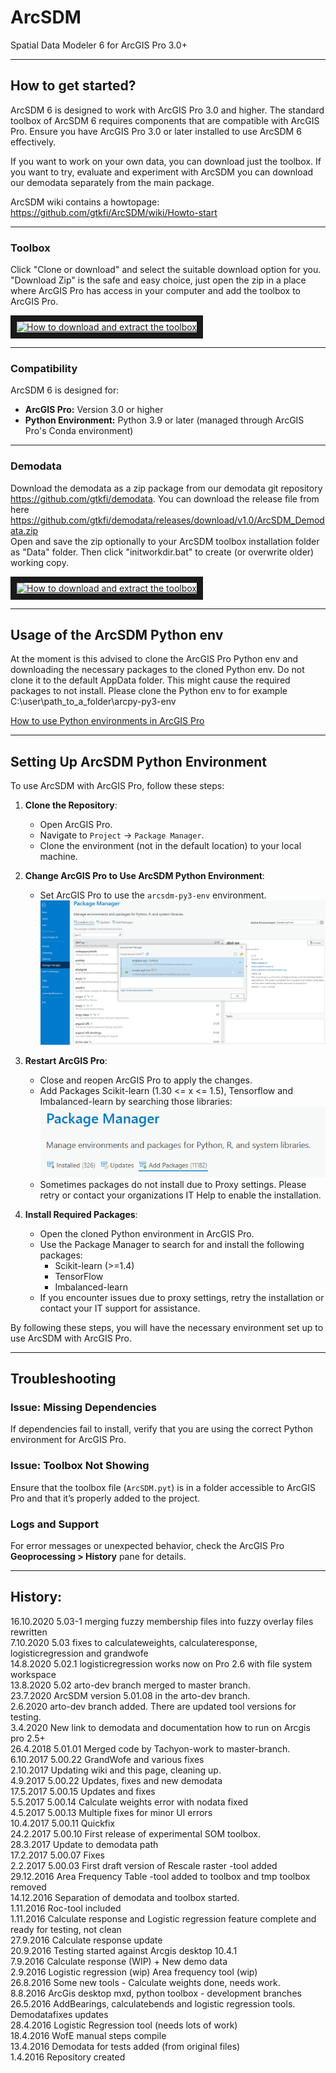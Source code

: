 # ArcSDM

Spatial Data Modeler 6 for ArcGIS Pro 3.0+

---

## How to get started?

ArcSDM 6 is designed to work with ArcGIS Pro 3.0 and higher. The standard toolbox of ArcSDM 6 requires components that are compatible with ArcGIS Pro. Ensure you have ArcGIS Pro 3.0 or later installed to use ArcSDM 6 effectively.

If you want to work on your own data, you can download just the toolbox. If you want to try, evaluate and experiment with ArcSDM you can download our demodata separately from the main package. <br>

ArcSDM wiki contains a howtopage: https://github.com/gtkfi/ArcSDM/wiki/Howto-start

---

### Toolbox <br>
Click "Clone or download" and select the suitable download option for you. "Download Zip" is the safe and easy choice, just open the zip in a place where ArcGIS Pro has access in your computer and add the toolbox to ArcGIS Pro. <br>

<a href="http://www.youtube.com/watch?feature=player_embedded&v=w-EAv2A2jOM
" target="_blank"><img src="http://img.youtube.com/vi/w-EAv2A2jOM/0.jpg" 
alt="How to download and extract the toolbox" width="240" height="180" border="10" /></a>

---

### Compatibility
ArcSDM 6 is designed for:
- **ArcGIS Pro:** Version 3.0 or higher
- **Python Environment:** Python 3.9 or later (managed through ArcGIS Pro's Conda environment)

---

### Demodata <br>
Download the demodata as a zip package from our demodata git repository https://github.com/gtkfi/demodata. You can download the release file from here https://github.com/gtkfi/demodata/releases/download/v1.0/ArcSDM_Demodata.zip <br>
Open and save the zip optionally to your ArcSDM toolbox installation folder as "Data" folder. Then click "initworkdir.bat" to create (or overwrite older) working copy. <br>

<a href="http://www.youtube.com/watch?feature=player_embedded&v=4rU1oDqEUrQ
" target="_blank"><img src="http://img.youtube.com/vi/4rU1oDqEUrQ/0.jpg" 
alt="How to download and extract the toolbox" width="240" height="180" border="10" /></a>

---

## Usage of the ArcSDM Python env

At the moment is this advised to clone the ArcGIS Pro Python env and downloading the necessary packages to the cloned Python env.
Do not clone it to the default AppData folder. This might cause the required packages to not install.
Please clone the Python env to for example C:\user\path_to_a_folder\arcpy-py3-env

[How to use Python environments in ArcGIS Pro](https://pro.arcgis.com/en/pro-app/latest/arcpy/get-started/activate-an-environment.htm)

---

## Setting Up ArcSDM Python Environment

To use ArcSDM with ArcGIS Pro, follow these steps:

1. **Clone the Repository**:
    - Open ArcGIS Pro.
    - Navigate to `Project` -> `Package Manager`.
    - Clone the environment (not in the default location) to your local machine.

2. **Change ArcGIS Pro to Use ArcSDM Python Environment**:
    - Set ArcGIS Pro to use the `arcsdm-py3-env` environment.
    ![Using ArcSDM Python Environment](./img/use_arcsdm-py3-env.PNG)

3. **Restart ArcGIS Pro**:
    - Close and reopen ArcGIS Pro to apply the changes.
    - Add Packages Scikit-learn (1.30 <= x <= 1.5), Tensorflow and Imbalanced-learn by searching those libraries:
    ![Add Packages to ArcSDM Python Environment](./img/add_packages_arcsdm_py3_env.PNG)
    - Sometimes packages do not install due to Proxy settings. Please retry or contact your organizations IT Help to enable the installation.

4. **Install Required Packages**:
    - Open the cloned Python environment in ArcGIS Pro.
    - Use the Package Manager to search for and install the following packages:
        - Scikit-learn (>=1.4)
        - TensorFlow
        - Imbalanced-learn
    - If you encounter issues due to proxy settings, retry the installation or contact your IT support for assistance.

By following these steps, you will have the necessary environment set up to use ArcSDM with ArcGIS Pro.

---

## Troubleshooting

### Issue: Missing Dependencies
If dependencies fail to install, verify that you are using the correct Python environment for ArcGIS Pro.

### Issue: Toolbox Not Showing
Ensure that the toolbox file (`ArcSDM.pyt`) is in a folder accessible to ArcGIS Pro and that it’s properly added to the project.

### Logs and Support
For error messages or unexpected behavior, check the ArcGIS Pro **Geoprocessing > History** pane for details.

---

## History:
16.10.2020 5.03-1 merging fuzzy membership files into fuzzy overlay files rewritten<br> 
7.10.2020 5.03 fixes to calculateweights, calculateresponse, logisticregression and grandwofe<br>
14.8.2020 5.02.1 logisticregression works now on Pro 2.6 with file system workspace<br> 
13.8.2020 5.02 arto-dev branch merged to master branch.<br> 
23.7.2020 ArcSDM version 5.01.08 in the arto-dev branch.<br>
2.6.2020 arto-dev branch added. There are updated tool versions for testing.<br>
3.4.2020 New link to demodata and documentation how to run on Arcgis pro 2.5+<br>
26.4.2018 5.01.01 Merged code by Tachyon-work to master-branch.<br>
6.10.2017 5.00.22 GrandWofe and various fixes<br>
2.10.2017 Updating wiki and this page, cleaning up. <br>
4.9.2017 5.00.22 Updates, fixes and new demodata<br>
17.5.2017 5.00.15 Updates and fixes <br>
5.5.2017 5.00.14 Calculate weights error with nodata fixed <br>
4.5.2017 5.00.13 Multiple fixes for minor UI errors <br>
10.4.2017 5.00.11 Quickfix<br>
24.2.2017 5.00.10 First release of experimental SOM toolbox.<br>
28.3.2017 Update to demodata path<br>
17.2.2017 5.00.07 Fixes <br>
2.2.2017 5.00.03 First draft version of Rescale raster -tool added<br>
29.12.2016 Area Frequency Table -tool added to toolbox and tmp toolbox removed<br>
14.12.2016 Separation of demodata and toolbox started.<br>
1.11.2016 Roc-tool included <br>
1.11.2016 Calculate response and Logistic regression feature complete and ready for testing, not clean<br>
27.9.2016 Calculate response update <br>
20.9.2016 Testing started against Arcgis desktop 10.4.1 <br>
7.9.2016 Calculate response (WIP) + New demo data <br>
2.9.2016 Logistic regression (wip) Area frequency tool (wip)<br>
26.8.2016 Some new tools - Calculate weights done, needs work.<br>
8.8.2016  ArcGis desktop mxd, python toolbox - development branches <br>
26.5.2016 AddBearings, calculatebends and logistic regression tools. Demodatafixes updates<br>
28.4.2016 Logistic Regression tool (needs lots of work)<br>
18.4.2016 WofE manual steps compile<br>
13.4.2016 Demodata for tests added (from original files)<br>
1.4.2016 Repository created <br>
